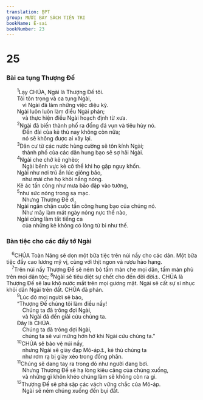 ```yaml
---
translation: BPT
group: MƯỜI BẢY SÁCH TIÊN TRI
bookName: Ê-sai 
bookNumber: 23
---
```


<div class="title"><h1>25</h1><h3>Bài ca tụng Thượng Đế</h3></div>
<span class="verse es_25_1">  <sup>1</sup>Lạy CHÚA, Ngài là Thượng Đế tôi.<br/>  Tôi tôn trọng và ca tụng Ngài,<br/>   vì Ngài đã làm những việc diệu kỳ.<br/>  Ngài luôn luôn làm điều Ngài phán;<br/>   và thực hiện điều Ngài hoạch định từ xưa.<br/></span>
<span class="verse es_25_2">  <sup>2</sup>Ngài đã biến thành phố ra đống đá vụn và tiêu hủy nó.<br/>   Đền đài của kẻ thù nay không còn nữa;<br/>   nó sẽ không được ai xây lại.<br/></span>
<span class="verse es_25_3">  <sup>3</sup>Dân cư từ các nước hùng cường sẽ tôn kính Ngài;<br/>   thành phố của các dân hung bạo sẽ sợ hãi Ngài.<br/></span>
<span class="verse es_25_4">  <sup>4</sup>Ngài che chở kẻ nghèo;<br/>   Ngài bênh vực kẻ cô thế khi họ gặp nguy khốn.<br/>  Ngài như nơi trú ẩn lúc giông bão,<br/>   như mái che họ khỏi nắng nóng.<br/>  Kẻ ác tấn công như mưa bão đập vào tường,<br/></span>
<span class="verse es_25_5">  <sup>5</sup>như sức nóng trong sa mạc.<br/>   Nhưng Thượng Đế ơi,<br/>  Ngài ngăn chận cuộc tấn công hung bạo của chúng nó.<br/>   Như mây làm mát ngày nóng nực thế nào,<br/>  Ngài cũng làm tắt tiếng ca<br/>   của những kẻ không có lòng từ bi như thế.<br/></span>
<div class="title"><h3>Bàn tiệc cho các đầy tớ Ngài</h3></div>
<span class="verse es_25_6"> <sup>6</sup>CHÚA Toàn Năng sẽ dọn một bữa tiệc trên núi nầy cho các dân. Một bữa tiệc đầy cao lương mỹ vị, cùng với thịt ngon và rượu hảo hạng.<br/></span>
<span class="verse es_25_7"> <sup>7</sup>Trên núi nầy Thượng Đế sẽ ném bỏ tấm màn che mọi dân, tấm màn phủ trên mọi dân tộc;</span>
<span class="verse es_25_8"><sup>8</sup>Ngài sẽ tiêu diệt sự chết cho đến đời đời<a data-toggle="tooltip" data-placement="bottom" title="Một vài bản Hi-lạp ghi “Nhưng sự chết sẽ bị sự đắc thắng nuốt mất.”">⚓</a>. CHÚA là Thượng Đế sẽ lau khô nước mắt trên mọi gương mặt. Ngài sẽ cất sự sỉ nhục khỏi dân Ngài trên đất. CHÚA đã phán.<br/></span>
<span class="verse es_25_9">  <sup>9</sup>Lúc đó mọi người sẽ bảo,<br/>  “Thượng Đế chúng tôi làm điều nầy!<br/>   Chúng ta đã trông đợi Ngài,<br/>   và Ngài đã đến giải cứu chúng ta.<br/>  Đây là CHÚA.<br/>   Chúng ta đã trông đợi Ngài,<br/>   chúng ta sẽ vui mừng hớn hở khi Ngài cứu chúng ta.”<br/></span>
<span class="verse es_25_10">  <sup>10</sup>CHÚA sẽ bảo vệ núi nầy,<br/>   nhưng Ngài sẽ giày đạp Mô-áp<a data-toggle="tooltip" data-placement="bottom" title="Hay “kẻ thù.” Từ ngữ nầy trong tiếng Hê-bơ-rơ nghe như “kẻ thù.”">⚓</a>, kẻ thù chúng ta<br/>   như rơm rạ bị giày xéo trong đống phân.<br/></span>
<span class="verse es_25_11">  <sup>11</sup>Chúng sẽ dang tay ra trong đó như người đang bơi.<br/>   Nhưng Thượng Đế sẽ hạ lòng kiêu căng của chúng xuống,<br/>   và những gì khôn khéo chúng làm sẽ không còn ra gì.<br/></span>
<span class="verse es_25_12">  <sup>12</sup>Thượng Đế sẽ phá sập các vách vững chắc của Mô-áp.<br/>   Ngài sẽ ném chúng xuống đến bụi đất.<br/></span>
